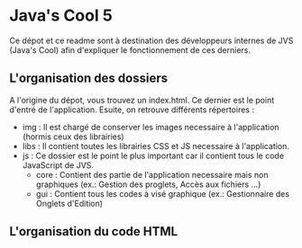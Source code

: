 # Java's Cool 5
Ce dépot et ce readme sont à destination des développeurs internes de JVS (Java's Cool) afin d'expliquer le fonctionnement de ces derniers.
## L'organisation des dossiers
A l'origine du dépot, vous trouvez un index.html. Ce dernier est le point d'entré de l'application. Esuite, on retrouve
différents répertoires :
* img : Il est chargé de conserver les images necessaire à l'application (hormis ceux des librairies)
* libs : Il contient toutes les librairies CSS et JS necessaire à l'application.
* js : Ce dossier est le point le plus important car il contient tous le code JavaScript de JVS.
    * core : Contient des partie de l'application necessaire mais non graphiques (ex.: Gestion des proglets, Accès aux fichiers ...)
    * gui : Contient tous les codes à visé graphique (ex.: Gestionnaire des Onglets d'Edition)

## L'organisation du code HTML

